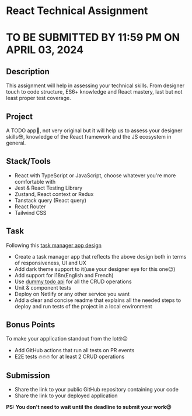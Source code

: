 # React Technical Assignment

# TO BE SUBMITTED BY 11:59 PM ON APRIL 03, 2024

## Description

This assignment will help in assessing your technical skills. From designer touch to code structure, ES6+ knowledge and React mastery, last but not least proper test coverage.

## Project

A TODO app🤪, not very original but it will help us to assess your designer skills😎, knowledge of the React framework and the JS ecosystem in general.

## Stack/Tools

- React with TypeScript or JavaScript, choose whatever you're more comfortable with
- Jest & React Testing Library
- Zustand, React context or Redux
- Tanstack query (React query)
- React Router
- Tailwind CSS

## Task

Following this [task manager app design](https://dribbble.com/shots/17364951-Dashboard-Design-for-Task-Manager)

- Create a task manager app that reflects the above design both in terms of responsiveness, UI and UX
- Add dark theme support to it(use your designer eye for this one😉)
- Add support for i18n(English and French)
- Use [dummy todo api](https://dummyjson.com/docs/todos) for all the CRUD operations
- Unit & component tests
- Deploy on Netlify or any other service you want
- Add a clear and concise readme that explains all the needed steps to deploy and run tests of the project in a local environment

## Bonus Points

To make your application standout from the lot🤓😉

- Add GitHub actions that run all tests on PR events
- E2E tests 🔥🔥🔥 for at least 2 CRUD operations

## Submission

- Share the link to your public GitHub repository containing your code
- Share the link to your deployed application

**PS: You don't need to wait until the deadline to submit your work😉**
